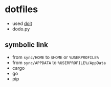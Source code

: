 # dotfiles

- used [doit](https://pydoit.org/)
- dodo.py

## symbolic link

- from `sync/HOME` to `$HOME` or `%USERPROFILE%`
- from `sync/APPDATA` to `%USERPROFILE%/AppData`
- cargo
- go
- pip

